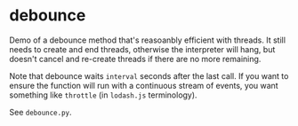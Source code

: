 # debounce

Demo of a debounce method that's reasoanbly efficient with threads. It still
needs to create and end threads, otherwise the interpreter will hang, but
doesn't cancel and re-create threads if there are no more remaining.

Note that debounce waits `interval` seconds after the last call. If you want
to ensure the function will run with a continuous stream of events, you want
something like `throttle` (in `lodash.js` terminology).

See `debounce.py`.
